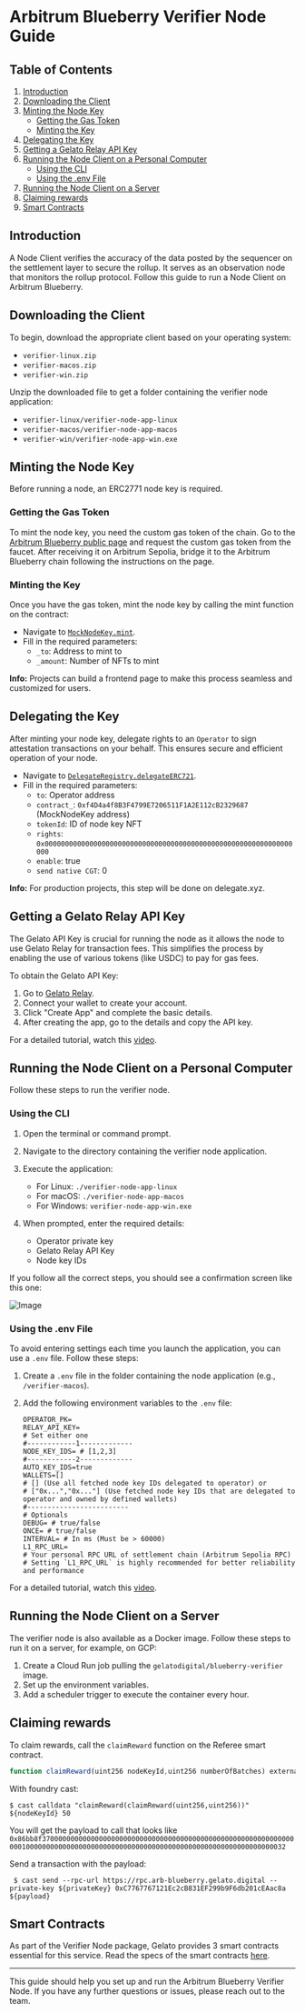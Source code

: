 # Arbitrum Blueberry Verifier Node Guide

## Table of Contents

1. [Introduction](#introduction)
2. [Downloading the Client](#downloading-the-client)
3. [Minting the Node Key](#minting-the-node-key)
   - [Getting the Gas Token](#getting-the-gas-token)
   - [Minting the Key](#minting-the-key)
4. [Delegating the Key](#delegating-the-key)
5. [Getting a Gelato Relay API Key](#getting-a-gelato-relay-api-key)
6. [Running the Node Client on a Personal Computer](#running-the-node-client-on-a-personal-computer)
   - [Using the CLI](#using-the-cli)
   - [Using the .env File](#using-the-env-file)
7. [Running the Node Client on a Server](#running-the-node-client-on-a-server)
8. [Claiming rewards](#claiming-rewards)
9. [Smart Contracts](#smart-contracts)

## Introduction

A Node Client verifies the accuracy of the data posted by the sequencer on the settlement layer to secure the rollup. It serves as an observation node that monitors the rollup protocol. Follow this guide to run a Node Client on Arbitrum Blueberry.

## Downloading the Client

To begin, download the appropriate client based on your operating system:

- `verifier-linux.zip`
- `verifier-macos.zip`
- `verifier-win.zip`

Unzip the downloaded file to get a folder containing the verifier node application:

- `verifier-linux/verifier-node-app-linux`
- `verifier-macos/verifier-node-app-macos`
- `verifier-win/verifier-node-app-win.exe`

## Minting the Node Key

Before running a node, an ERC2771 node key is required.

### Getting the Gas Token

To mint the node key, you need the custom gas token of the chain. Go to the [Arbitrum Blueberry public page](https://raas.gelato.network/rollups/details/public/arb-blueberry) and request the custom gas token from the faucet. After receiving it on Arbitrum Sepolia, bridge it to the Arbitrum Blueberry chain following the instructions on the page.

### Minting the Key

Once you have the gas token, mint the node key by calling the mint function on the contract:

- Navigate to [`MockNodeKey.mint`](https://arb-blueberry.gelatoscout.com/address/0xf4D4a4f8B3F4799E7206511F1A2E112cB2329687?tab=write_proxy).
- Fill in the required parameters:
  - `_to`: Address to mint to
  - `_amount`: Number of NFTs to mint

**Info:** Projects can build a frontend page to make this process seamless and customized for users.

## Delegating the Key

After minting your node key, delegate rights to an `Operator` to sign attestation transactions on your behalf. This ensures secure and efficient operation of your node.

- Navigate to [`DelegateRegistry.delegateERC721`](https://arb-blueberry.gelatoscout.com/address/0x00000000000000447e69651d841bD8D104Bed493?tab=write_contract).
- Fill in the required parameters:
  - `to`: Operator address
  - `contract_`: `0xf4D4a4f8B3F4799E7206511F1A2E112cB2329687` (MockNodeKey address)
  - `tokenId`: ID of node key NFT
  - `rights`: `0x0000000000000000000000000000000000000000000000000000000000000000`
  - `enable`: true
  - `send native CGT`: 0

**Info:** For production projects, this step will be done on delegate.xyz.

## Getting a Gelato Relay API Key

The Gelato API Key is crucial for running the node as it allows the node to use Gelato Relay for transaction fees. This simplifies the process by enabling the use of various tokens (like USDC) to pay for gas fees.

To obtain the Gelato API Key:

1. Go to [Gelato Relay](https://app.gelato.network/relay).
2. Connect your wallet to create your account.
3. Click "Create App" and complete the basic details.
4. After creating the app, go to the details and copy the API key.

For a detailed tutorial, watch this [video](https://drive.google.com/file/d/1kY7JSdQXyWttXv-emBcAxJpzeP9fTuT2/view?usp=drive_link).

## Running the Node Client on a Personal Computer

Follow these steps to run the verifier node.

### Using the CLI

1. Open the terminal or command prompt.
2. Navigate to the directory containing the verifier node application.
3. Execute the application:

   - For Linux: `./verifier-node-app-linux`
   - For macOS: `./verifier-node-app-macos`
   - For Windows: `verifier-node-app-win.exe`

4. When prompted, enter the required details:
   - Operator private key
   - Gelato Relay API Key
   - Node key IDs

If you follow all the correct steps, you should see a confirmation screen like this one:

![Image](https://github.com/gelatodigital/verifier-node-arb-blueberry/assets/169910523/c2391d8d-cf8e-4fda-a686-e8e6be8d5adf)

### Using the .env File

To avoid entering settings each time you launch the application, you can use a `.env` file. Follow these steps:

1. Create a `.env` file in the folder containing the node application (e.g., `/verifier-macos`).
2. Add the following environment variables to the `.env` file:

   ```env
   OPERATOR_PK=
   RELAY_API_KEY=
   # Set either one
   #------------1-------------
   NODE_KEY_IDS= # [1,2,3]
   #------------2-------------
   AUTO_KEY_IDS=true
   WALLETS=[]
   # [] (Use all fetched node key IDs delegated to operator) or
   # ["0x...","0x..."] (Use fetched node key IDs that are delegated to operator and owned by defined wallets)
   #-------------------------
   # Optionals
   DEBUG= # true/false
   ONCE= # true/false
   INTERVAL= # In ms (Must be > 60000)
   L1_RPC_URL=
   # Your personal RPC URL of settlement chain (Arbitrum Sepolia RPC)
   # Setting `L1_RPC_URL` is highly recommended for better reliability and performance
   ```

For a detailed tutorial, watch this [video](https://drive.google.com/file/d/1kY7JSdQXyWttXv-emBcAxJpzeP9fTuT2/view?usp=drive_link).

## Running the Node Client on a Server

The verifier node is also available as a Docker image. Follow these steps to run it on a server, for example, on GCP:

1. Create a Cloud Run job pulling the `gelatodigital/blueberry-verifier` image.
2. Set up the environment variables.
3. Add a scheduler trigger to execute the container every hour.

## Claiming rewards

To claim rewards, call the `claimReward` function on the Referee smart contract.

```ts
function claimReward(uint256 nodeKeyId,uint256 numberOfBatches) external
```

With foundry cast:

```
$ cast calldata "claimReward(claimReward(uint256,uint256))" ${nodeKeyId} 50
```

You will get the payload to call that looks like `0x86bb8f3700000000000000000000000000000000000000000000000000000000000000010000000000000000000000000000000000000000000000000000000000000032`

Send a transaction with the payload:

```
 $ cast send --rpc-url https://rpc.arb-blueberry.gelato.digital --private-key ${privateKey} 0xC7767767121Ec2cB831EF299b9F6db201cEAac8a ${payload}
```

## Smart Contracts

As part of the Verifier Node package, Gelato provides 3 smart contracts essential for this service. Read the specs of the smart contracts [here](https://github.com/gelatodigital/verifier-node-arb-blueberry/blob/master/SmartContracts.md).

---

This guide should help you set up and run the Arbitrum Blueberry Verifier Node. If you have any further questions or issues, please reach out to the team.
